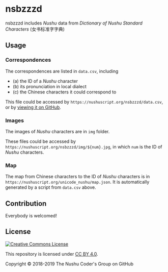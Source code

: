 # nsbzzzd

nsbzzzd includes _Nushu_ data from _Dictionary of Nushu Standard Characters_ (女书标准字字典)

## Usage

### Correspondences

The correspondences are listed in `data.csv`, including

* (a) the ID of a _Nushu_ character
* (b) its pronunciation in local dialect
* (c) the Chinese characters it could correspond to

This file could be accessed by `https://nushuscript.org/nsbzzzd/data.csv`, or by [viewing it on GitHub](https://github.com/nushu-script/nsbzzzd/blob/master/data.csv).

### Images

The images of _Nushu_ characters are in `img` folder.

These files could be accessed by `https://nushuscript.org/nsbzzzd/img/${num}.jpg`, in which `num` is the ID of _Nushu_ characters.

### Map

The map from Chinese characters to the ID of _Nushu_ characters is in `https://nushuscript.org/unicode_nushu/map.json`. It is automatically generated by a script from `data.csv` above.

## Contribution

Everybody is welcomed!

## License

<a rel="license" href="http://creativecommons.org/licenses/by/4.0/"><img alt="Creative Commons License" style="border-width:0" src="https://i.creativecommons.org/l/by/4.0/88x31.png"/></a>

This repository is licensed under [CC BY 4.0](http://creativecommons.org/licenses/by/4.0/).

Copyright &copy; 2018-2019 The Nushu Coder's Group on GitHub
